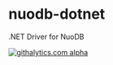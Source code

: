 nuodb-dotnet
============

.NET Driver for NuoDB

[![githalytics.com alpha](https://cruel-carlota.pagodabox.com/bfba91991b4f1616327840d4cd039bc1 "githalytics.com")](http://githalytics.com/nuodb/nuodb-dotnet)
